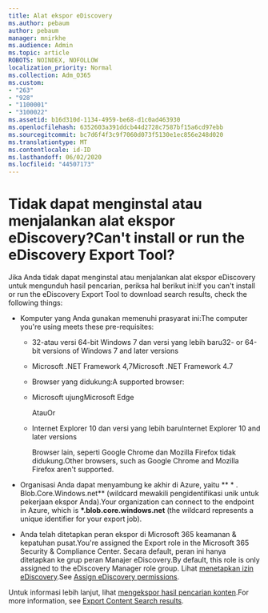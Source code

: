 ```yaml
---
title: Alat ekspor eDiscovery
ms.author: pebaum
author: pebaum
manager: mnirkhe
ms.audience: Admin
ms.topic: article
ROBOTS: NOINDEX, NOFOLLOW
localization_priority: Normal
ms.collection: Adm_O365
ms.custom:
- "263"
- "928"
- "1100001"
- "3100022"
ms.assetid: b16d310d-1134-4959-be68-d1c0ad463930
ms.openlocfilehash: 6352603a391ddcb44d2728c7587bf15a6cd97ebb
ms.sourcegitcommit: bc7d6f4f3c9f7060d073f5130e1ec856e248d020
ms.translationtype: MT
ms.contentlocale: id-ID
ms.lasthandoff: 06/02/2020
ms.locfileid: "44507173"
---
```

# <a name="cant-install-or-run-the-ediscovery-export-tool"></a><span data-ttu-id="6a43f-102">Tidak dapat menginstal atau menjalankan alat ekspor eDiscovery?</span><span class="sxs-lookup"><span data-stu-id="6a43f-102">Can't install or run the eDiscovery Export Tool?</span></span>

<span data-ttu-id="6a43f-103">Jika Anda tidak dapat menginstal atau menjalankan alat ekspor eDiscovery untuk mengunduh hasil pencarian, periksa hal berikut ini:</span><span class="sxs-lookup"><span data-stu-id="6a43f-103">If you can't install or run the eDiscovery Export Tool to download search results, check the following things:</span></span>
  
- <span data-ttu-id="6a43f-104">Komputer yang Anda gunakan memenuhi prasyarat ini:</span><span class="sxs-lookup"><span data-stu-id="6a43f-104">The computer you're using meets these pre-requisites:</span></span>

  - <span data-ttu-id="6a43f-105">32-atau versi 64-bit Windows 7 dan versi yang lebih baru</span><span class="sxs-lookup"><span data-stu-id="6a43f-105">32- or 64-bit versions of Windows 7 and later versions</span></span>

  - <span data-ttu-id="6a43f-106">Microsoft .NET Framework 4,7</span><span class="sxs-lookup"><span data-stu-id="6a43f-106">Microsoft .NET Framework 4.7</span></span>

  - <span data-ttu-id="6a43f-107">Browser yang didukung:</span><span class="sxs-lookup"><span data-stu-id="6a43f-107">A supported browser:</span></span>

  - <span data-ttu-id="6a43f-108">Microsoft ujung</span><span class="sxs-lookup"><span data-stu-id="6a43f-108">Microsoft Edge</span></span>

    <span data-ttu-id="6a43f-109">Atau</span><span class="sxs-lookup"><span data-stu-id="6a43f-109">Or</span></span>

  - <span data-ttu-id="6a43f-110">Internet Explorer 10 dan versi yang lebih baru</span><span class="sxs-lookup"><span data-stu-id="6a43f-110">Internet Explorer 10 and later versions</span></span>

    <span data-ttu-id="6a43f-111">Browser lain, seperti Google Chrome dan Mozilla Firefox tidak didukung.</span><span class="sxs-lookup"><span data-stu-id="6a43f-111">Other browsers, such as Google Chrome and Mozilla Firefox aren't supported.</span></span>

- <span data-ttu-id="6a43f-112">Organisasi Anda dapat menyambung ke akhir di Azure, yaitu \*\* \* . Blob.Core.Windows.net\*\* (wildcard mewakili pengidentifikasi unik untuk pekerjaan ekspor Anda).</span><span class="sxs-lookup"><span data-stu-id="6a43f-112">Your organization can connect to the endpoint in Azure, which is **\*.blob.core.windows.net** (the wildcard represents a unique identifier for your export job).</span></span>

- <span data-ttu-id="6a43f-113">Anda telah ditetapkan peran ekspor di Microsoft 365 keamanan &amp; kepatuhan pusat.</span><span class="sxs-lookup"><span data-stu-id="6a43f-113">You're assigned the Export role in the Microsoft 365 Security &amp; Compliance Center.</span></span> <span data-ttu-id="6a43f-114">Secara default, peran ini hanya ditetapkan ke grup peran Manajer eDiscovery.</span><span class="sxs-lookup"><span data-stu-id="6a43f-114">By default, this role is only assigned to the eDiscovery Manager role group.</span></span> <span data-ttu-id="6a43f-115">Lihat [menetapkan izin eDiscovery](https://docs.microsoft.com/microsoft-365/compliance/assign-ediscovery-permissions).</span><span class="sxs-lookup"><span data-stu-id="6a43f-115">See [Assign eDiscovery permissions](https://docs.microsoft.com/microsoft-365/compliance/assign-ediscovery-permissions).</span></span>

<span data-ttu-id="6a43f-116">Untuk informasi lebih lanjut, lihat [mengekspor hasil pencarian konten](https://docs.microsoft.com/microsoft-365/compliance/export-search-results).</span><span class="sxs-lookup"><span data-stu-id="6a43f-116">For more information, see [Export Content Search results](https://docs.microsoft.com/microsoft-365/compliance/export-search-results).</span></span>
  